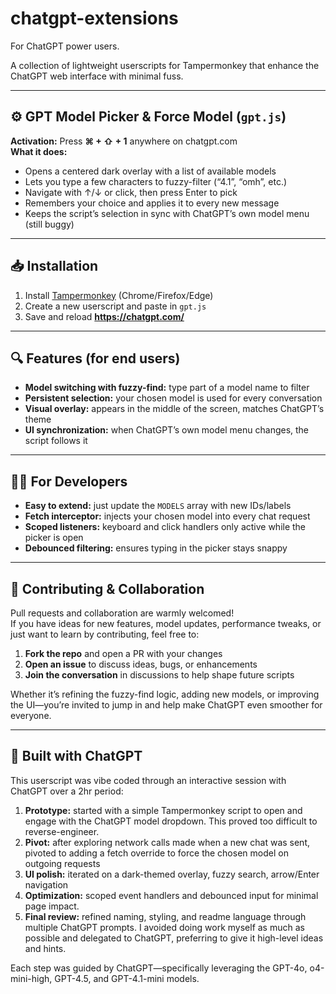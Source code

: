 # chatgpt-extensions
For ChatGPT power users.

A collection of lightweight userscripts for Tampermonkey that enhance the ChatGPT web interface with minimal fuss.

---

## ⚙️ GPT Model Picker & Force Model (`gpt.js`)

**Activation:** Press **⌘ + ⇧ + 1** anywhere on chatgpt.com  
**What it does:**
- Opens a centered dark overlay with a list of available models  
- Lets you type a few characters to fuzzy-filter (“4.1”, “omh”, etc.)  
- Navigate with ↑/↓ or click, then press Enter to pick  
- Remembers your choice and applies it to every new message  
- Keeps the script’s selection in sync with ChatGPT’s own model menu (still buggy)

---

## 📥 Installation

1. Install [Tampermonkey](https://www.tampermonkey.net/) (Chrome/Firefox/Edge)  
2. Create a new userscript and paste in `gpt.js`  
3. Save and reload **https://chatgpt.com/**  

---

## 🔍 Features (for end users)

- **Model switching with fuzzy-find:** type part of a model name to filter  
- **Persistent selection:** your chosen model is used for every conversation  
- **Visual overlay:** appears in the middle of the screen, matches ChatGPT’s theme  
- **UI synchronization:** when ChatGPT’s own model menu changes, the script follows it  

---

## 👩‍💻 For Developers

- **Easy to extend:** just update the `MODELS` array with new IDs/labels  
- **Fetch interceptor:** injects your chosen model into every chat request  
- **Scoped listeners:** keyboard and click handlers only active while the picker is open  
- **Debounced filtering:** ensures typing in the picker stays snappy  

---

## 🤝 Contributing & Collaboration

Pull requests and collaboration are warmly welcomed!  
If you have ideas for new features, model updates, performance tweaks, or just want to learn by contributing, feel free to:

1. **Fork the repo** and open a PR with your changes  
2. **Open an issue** to discuss ideas, bugs, or enhancements  
3. **Join the conversation** in discussions to help shape future scripts  

Whether it’s refining the fuzzy-find logic, adding new models, or improving the UI—you’re invited to jump in and help make ChatGPT even smoother for everyone.

---
## 🤖 Built with ChatGPT

This userscript was vibe coded through an interactive session with ChatGPT over a 2hr period:

1. **Prototype:** started with a simple Tampermonkey script to open and engage with the ChatGPT model dropdown. This proved too difficult to reverse-engineer.
2. **Pivot:** after exploring network calls made when a new chat was sent, pivoted to adding a fetch override to force the chosen model on outgoing requests
3. **UI polish:** iterated on a dark-themed overlay, fuzzy search, arrow/Enter navigation  
4. **Optimization:** scoped event handlers and debounced input for minimal page impact.
5. **Final review:** refined naming, styling, and readme language through multiple ChatGPT prompts. I avoided doing work myself as much as possible and delegated to ChatGPT, preferring to give it high-level ideas and hints.

Each step was guided by ChatGPT—specifically leveraging the GPT-4o, o4-mini-high, GPT-4.5, and GPT-4.1-mini models.  
